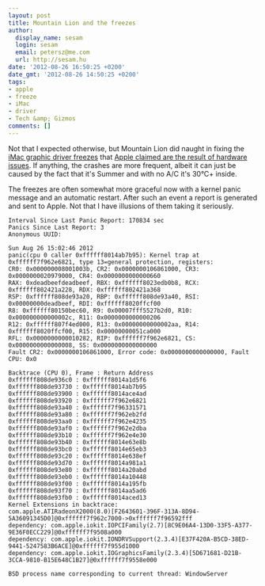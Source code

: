 ```yaml
---
layout: post
title: Mountain Lion and the freezes
author:
  display_name: sesam
  login: sesam
  email: petersz@me.com
  url: http://sesam.hu
date: '2012-08-26 16:50:25 +0200'
date_gmt: '2012-08-26 14:50:25 +0200'
tags:
- apple
- freeze
- iMac
- driver
- Tech &amp; Gizmos
comments: []
---
```


Not that I expected otherwise, but Mountain Lion did naught in fixing the [iMac graphic driver freezes](http://sesam.hu/2010/11/04/24-imac-screen-freeze) that [Apple claimed are the result of hardware issues](http://sesam.hu/2012/04/07/imac-screen-freezes-caused-by-faulty-hardware). If anything, the crashes are more frequent, albeit it can just be caused by the fact that it's Summer and with no A/C it's 30°C+ inside.

The freezes are often somewhat more graceful now with a kernel panic message and an automatic restart. After such an event a report is generated and sent to Apple. Not that I have illusions of them taking it seriously.
    
    
    Interval Since Last Panic Report: 170834 sec
    Panics Since Last Report: 3
    Anonymous UUID:
    
    Sun Aug 26 15:02:46 2012
    panic(cpu 0 caller 0xffffff8014ab7b95): Kernel trap at 0xffffff7f962e6821, type 13=general protection, registers:
    CR0: 0x000000008001003b, CR2: 0x0000000106861000, CR3: 0x0000000020979000, CR4: 0x0000000000000660
    RAX: 0xdeadbeefdeadbeef, RBX: 0xffffff8023edb0b8, RCX: 0xffffff802421a228, RDX: 0xffffff802421a368
    RSP: 0xffffff808de93a20, RBP: 0xffffff808de93a40, RSI: 0x00000000deadbeef, RDI: 0xffffff8020ffcf00
    R8: 0xffffff80150bec60, R9: 0x00007fff5527b2d0, R10: 0x000000000000002c, R11: 0x0000000000000206
    R12: 0xffffff807f4ed000, R13: 0x00000000000002aa, R14: 0xffffff8020ffcf00, R15: 0x00000000051ca000
    RFL: 0x0000000000010282, RIP: 0xffffff7f962e6821, CS: 0x0000000000000008, SS: 0x0000000000000000
    Fault CR2: 0x0000000106861000, Error code: 0x0000000000000000, Fault CPU: 0x0
    
    Backtrace (CPU 0), Frame : Return Address
    0xffffff808de936c0 : 0xffffff8014a1d5f6
    0xffffff808de93730 : 0xffffff8014ab7b95
    0xffffff808de93900 : 0xffffff8014ace4ad
    0xffffff808de93920 : 0xffffff7f962e6821
    0xffffff808de93a40 : 0xffffff7f96331571
    0xffffff808de93a80 : 0xffffff7f962eb2fd
    0xffffff808de93aa0 : 0xffffff7f962e4235
    0xffffff808de93af0 : 0xffffff7f962e2dba
    0xffffff808de93b10 : 0xffffff7f962e4e30
    0xffffff808de93b40 : 0xffffff8014e63e8b
    0xffffff808de93bc0 : 0xffffff8014e65eb3
    0xffffff808de93c20 : 0xffffff8014e638ef
    0xffffff808de93d70 : 0xffffff8014a981a1
    0xffffff808de93e80 : 0xffffff8014a20abd
    0xffffff808de93eb0 : 0xffffff8014a10448
    0xffffff808de93f00 : 0xffffff8014a195fb
    0xffffff808de93f70 : 0xffffff8014aa5ad6
    0xffffff808de93fb0 : 0xffffff8014aced13
    Kernel Extensions in backtrace:
    com.apple.ATIRadeonX2000(8.0)[F2643601-396F-313A-8D94-5A36091345D0]@0xffffff7f962c7000->0xffffff7f96592fff
    dependency: com.apple.iokit.IOPCIFamily(2.7)[8C9E06A4-13D0-33F5-A377-9E36F0ECC229]@0xffffff7f9508a000
    dependency: com.apple.iokit.IONDRVSupport(2.3.4)[E37F420A-B5CD-38ED-9441-5247583B6ACE]@0xffffff7f955d1000
    dependency: com.apple.iokit.IOGraphicsFamily(2.3.4)[5D671681-D21B-3CCA-9810-B15E648C1B27]@0xffffff7f9558e000
    
    BSD process name corresponding to current thread: WindowServer
